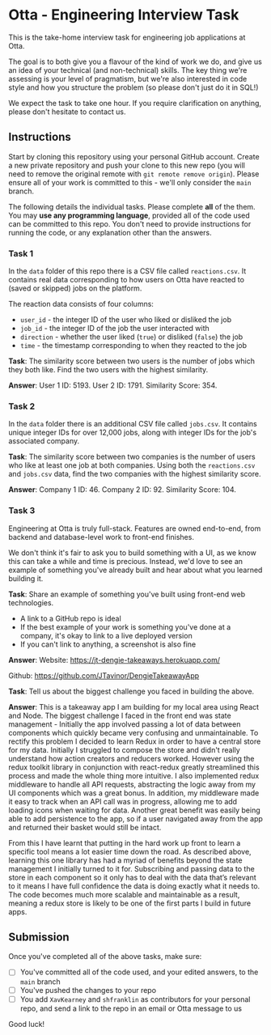 # Otta - Engineering Interview Task

This is the take-home interview task for engineering job applications at Otta.

The goal is to both give you a flavour of the kind of work we do, and give us an idea of your technical (and non-technical) skills. The key thing we're assessing is your level of pragmatism, but we're also interested in code style and how you structure the problem (so please don't just do it in SQL!)

We expect the task to take one hour. If you require clarification on anything, please don't hesitate to contact us.

## Instructions

Start by cloning this repository using your personal GitHub account. Create a new private repository and push your clone to this new repo (you will need to remove the original remote with `git remote remove origin`). Please ensure all of your work is committed to this - we'll only consider the `main` branch.

The following details the individual tasks. Please complete **all** of the them. You may **use any programming language**, provided all of the code used can be committed to this repo. You don't need to provide instructions for running the code, or any explanation other than the answers.

### Task 1

In the `data` folder of this repo there is a CSV file called `reactions.csv`. It contains real data corresponding to how users on Otta have reacted to (saved or skipped) jobs on the platform.

The reaction data consists of four columns:

- `user_id` - the integer ID of the user who liked or disliked the job
- `job_id` - the integer ID of the job the user interacted with
- `direction` - whether the user liked (`true`) or disliked (`false`) the job
- `time` - the timestamp corresponding to when they reacted to the job

**Task**: The similarity score between two users is the number of jobs which they both like. Find the two users with the highest similarity.

**Answer**: User 1 ID: 5193. User 2 ID: 1791. Similarity Score: 354.

### Task 2

In the `data` folder there is an additional CSV file called `jobs.csv`. It contains unique integer IDs for over 12,000 jobs, along with integer IDs for the job's associated company.

**Task**: The similarity score between two companies is the number of users who like at least one job at both companies. Using both the `reactions.csv` and `jobs.csv` data, find the two companies with the highest similarity score.

**Answer**: Company 1 ID: 46. Company 2 ID: 92. Similarity Score: 104.

### Task 3

Engineering at Otta is truly full-stack. Features are owned end-to-end, from backend and database-level work to front-end finishes.

We don't think it's fair to ask you to build something with a UI, as we know this can take a while and time is precious. Instead, we'd love to see an example of something you've already built and hear about what you learned building it.

**Task**: Share an example of something you've built using front-end web technologies.

- A link to a GitHub repo is ideal
- If the best example of your work is something you've done at a company, it's okay to link to a live deployed version
- If you can't link to anything, a screenshot is also fine

**Answer**: Website: https://jt-dengie-takeaways.herokuapp.com/

Github: https://github.com/JTavinor/DengieTakeawayApp

**Task**: Tell us about the biggest challenge you faced in building the above.

**Answer**: This is a takeaway app I am building for my local area using React and Node. The biggest challenge I faced in the front end was state management - Initially the app involved passing a lot of data between components which quickly became very confusing and unmaintainable. To rectify this problem I decided to learn Redux in order to have a central store for my data. Initially I struggled to compose the store and didn't really understand how action creators and reducers worked. However using the redux toolkit library in conjunction with react-redux greatly streamlined this process and made the whole thing more intuitive. I also implemented redux middleware to handle all API requests, abstracting the logic away from my UI components which was a great bonus. In addition, my middleware made it easy to track when an API call was in progress, allowing me to add loading icons when waiting for data. Another great benefit was easily being able to add persistence to the app, so if a user navigated away from the app and returned their basket would still be intact.

From this I have learnt that putting in the hard work up front to learn a specific tool means a lot easier time down the road. As described above, learning this one library has had a myriad of benefits beyond the state management I initially turned to it for. Subscribing and passing data to the store in each component so it only has to deal with the data that’s relevant to it means I have full confidence the data is doing exactly what it needs to. The code becomes much more scalable and maintainable as a result, meaning a redux store is likely to be one of the first parts I build in future apps. 


## Submission

Once you've completed all of the above tasks, make sure:

- [ ] You've committed all of the code used, and your edited answers, to the `main` branch
- [ ] You've pushed the changes to your repo
- [ ] You add `XavKearney` and `shfranklin` as contributors for your personal repo, and send a link to the repo in an email or Otta message to us

Good luck!
